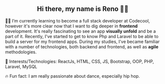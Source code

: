 

<h2 align="center">Hi there, my name is Reno 👋🏼</h2>

✍🏼 I’m currently learning to become a full stack developer at Codecool, however it's more clear now that I want to dig deeper in **frontend** development. It's really fascinating to see an app **visually unfold** and be a part of it. Recently, I've started to get to know Php and Laravel to be able to build a server for my frontend apps. During my studies, I've became familiar with a number of technologies, both backend and frontend, as well as **agile** methodologies. 

💚 Interests/Technologies: ReactJs, HTML, CSS, JS, Bootstrap, OOP, PHP, Laravel, MySQL




🔥 Fun fact: I am really passionate about dance, especially hip hop.

